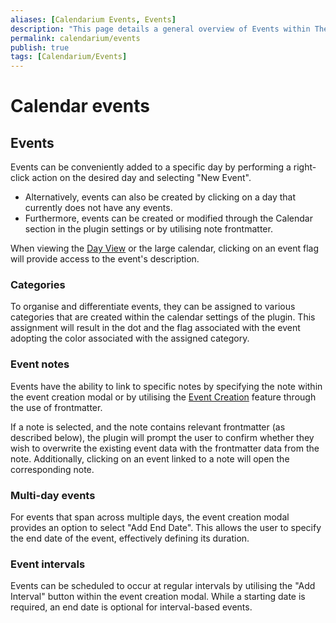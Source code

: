 ```yaml
---
aliases: [Calendarium Events, Events]
description: "This page details a general overview of Events within The Calendarium."
permalink: calendarium/events
publish: true
tags: [Calendarium/Events]
---
```


# Calendar events

## Events

Events can be conveniently added to a specific day by performing a right-click action on the desired day and selecting "New Event". 

- Alternatively, events can also be created by clicking on a day that currently does not have any events. 
- Furthermore, events can be created or modified through the Calendar section in the plugin settings or by utilising note frontmatter.

When viewing the [Day View](Calendarium/Day%20View.md) or the large calendar, clicking on an event flag will provide access to the event's description.

### Categories

To organise and differentiate events, they can be assigned to various categories that are created within the calendar settings of the plugin. This assignment will result in the dot and the flag associated with the event adopting the color associated with the assigned category.

### Event notes

Events have the ability to link to specific notes by specifying the note within the event creation modal or by utilising the [Event Creation](Calendarium/Event%20Creation.md) feature through the use of frontmatter.

If a note is selected, and the note contains relevant frontmatter (as described below), the plugin will prompt the user to confirm whether they wish to overwrite the existing event data with the frontmatter data from the note. Additionally, clicking on an event linked to a note will open the corresponding note.

### Multi-day events

For events that span across multiple days, the event creation modal provides an option to select "Add End Date". This allows the user to specify the end date of the event, effectively defining its duration.

### Event intervals

Events can be scheduled to occur at regular intervals by utilising the "Add Interval" button within the event creation modal. While a starting date is required, an end date is optional for interval-based events.
